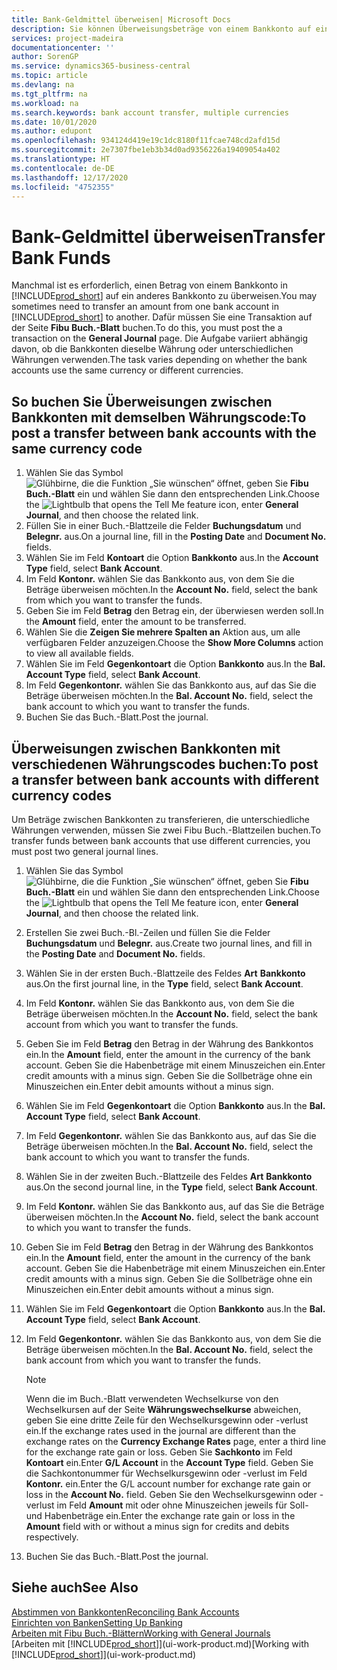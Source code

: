 ```yaml
---
title: Bank-Geldmittel überweisen| Microsoft Docs
description: Sie können Überweisungsbeträge von einem Bankkonto auf ein anders übertragen, einschließlich verschiedene Währungen, indem Sie die Transaktion im Fibu Buch.-Blatt buchen.
services: project-madeira
documentationcenter: ''
author: SorenGP
ms.service: dynamics365-business-central
ms.topic: article
ms.devlang: na
ms.tgt_pltfrm: na
ms.workload: na
ms.search.keywords: bank account transfer, multiple currencies
ms.date: 10/01/2020
ms.author: edupont
ms.openlocfilehash: 934124d419e19c1dc8180f11fcae748cd2afd15d
ms.sourcegitcommit: 2e7307fbe1eb3b34d0ad9356226a19409054a402
ms.translationtype: HT
ms.contentlocale: de-DE
ms.lasthandoff: 12/17/2020
ms.locfileid: "4752355"
---
```

# <a name="transfer-bank-funds"></a><span data-ttu-id="c95f9-103">Bank-Geldmittel überweisen</span><span class="sxs-lookup"><span data-stu-id="c95f9-103">Transfer Bank Funds</span></span>
<span data-ttu-id="c95f9-104">Manchmal ist es erforderlich, einen Betrag von einem Bankkonto in [!INCLUDE[prod_short](includes/prod_short.md)] auf ein anderes Bankkonto zu überweisen.</span><span class="sxs-lookup"><span data-stu-id="c95f9-104">You may sometimes need to transfer an amount from one bank account in [!INCLUDE[prod_short](includes/prod_short.md)] to another.</span></span> <span data-ttu-id="c95f9-105">Dafür müssen Sie eine Transaktion auf der Seite **Fibu Buch.-Blatt** buchen.</span><span class="sxs-lookup"><span data-stu-id="c95f9-105">To do this, you must post the a transaction on the **General Journal** page.</span></span> <span data-ttu-id="c95f9-106">Die Aufgabe variiert abhängig davon, ob die Bankkonten dieselbe Währung oder unterschiedlichen Währungen verwenden.</span><span class="sxs-lookup"><span data-stu-id="c95f9-106">The task varies depending on whether the bank accounts use the same currency or different currencies.</span></span>

## <a name="to-post-a-transfer-between-bank-accounts-with-the-same-currency-code"></a><span data-ttu-id="c95f9-107">So buchen Sie Überweisungen zwischen Bankkonten mit demselben Währungscode:</span><span class="sxs-lookup"><span data-stu-id="c95f9-107">To post a transfer between bank accounts with the same currency code</span></span>
1. <span data-ttu-id="c95f9-108">Wählen Sie das Symbol ![Glühbirne, die die Funktion „Sie wünschen“ öffnet](media/ui-search/search_small.png "Was möchten Sie tun?"), geben Sie **Fibu Buch.-Blatt** ein und wählen Sie dann den entsprechenden Link.</span><span class="sxs-lookup"><span data-stu-id="c95f9-108">Choose the ![Lightbulb that opens the Tell Me feature](media/ui-search/search_small.png "Tell me what you want to do") icon, enter **General Journal**, and then choose the related link.</span></span>
2. <span data-ttu-id="c95f9-109">Füllen Sie in einer Buch.-Blattzeile die Felder **Buchungsdatum** und **Belegnr.** aus.</span><span class="sxs-lookup"><span data-stu-id="c95f9-109">On a journal line, fill in the **Posting Date** and **Document No.** fields.</span></span>
3. <span data-ttu-id="c95f9-110">Wählen Sie im Feld **Kontoart** die Option **Bankkonto** aus.</span><span class="sxs-lookup"><span data-stu-id="c95f9-110">In the **Account Type** field, select **Bank Account**.</span></span>
4. <span data-ttu-id="c95f9-111">Im Feld **Kontonr.** wählen Sie das Bankkonto aus, von dem Sie die Beträge überweisen möchten.</span><span class="sxs-lookup"><span data-stu-id="c95f9-111">In the **Account No.** field, select the bank from which you want to transfer the funds.</span></span>
5. <span data-ttu-id="c95f9-112">Geben Sie im Feld **Betrag** den Betrag ein, der überwiesen werden soll.</span><span class="sxs-lookup"><span data-stu-id="c95f9-112">In the **Amount** field, enter the amount to be transferred.</span></span>
6. <span data-ttu-id="c95f9-113">Wählen Sie die **Zeigen Sie mehrere Spalten an** Aktion aus, um alle verfügbaren Felder anzuzeigen.</span><span class="sxs-lookup"><span data-stu-id="c95f9-113">Choose the **Show More Columns** action to view all available fields.</span></span>
7. <span data-ttu-id="c95f9-114">Wählen Sie im Feld **Gegenkontoart** die Option **Bankkonto** aus.</span><span class="sxs-lookup"><span data-stu-id="c95f9-114">In the **Bal. Account Type** field, select **Bank Account**.</span></span>
8. <span data-ttu-id="c95f9-115">Im Feld **Gegenkontonr.** wählen Sie das Bankkonto aus, auf das Sie die Beträge überweisen möchten.</span><span class="sxs-lookup"><span data-stu-id="c95f9-115">In the **Bal. Account No.** field, select the bank account to which you want to transfer the funds.</span></span>
9. <span data-ttu-id="c95f9-116">Buchen Sie das Buch.-Blatt.</span><span class="sxs-lookup"><span data-stu-id="c95f9-116">Post the journal.</span></span>

## <a name="to-post-a-transfer-between-bank-accounts-with-different-currency-codes"></a><span data-ttu-id="c95f9-117">Überweisungen zwischen Bankkonten mit verschiedenen Währungscodes buchen:</span><span class="sxs-lookup"><span data-stu-id="c95f9-117">To post a transfer between bank accounts with different currency codes</span></span>
<span data-ttu-id="c95f9-118">Um Beträge zwischen Bankkonten zu transferieren, die unterschiedliche Währungen verwenden, müssen Sie zwei Fibu Buch.-Blattzeilen buchen.</span><span class="sxs-lookup"><span data-stu-id="c95f9-118">To transfer funds between bank accounts that use different currencies, you must post two general journal lines.</span></span>

1. <span data-ttu-id="c95f9-119">Wählen Sie das Symbol ![Glühbirne, die die Funktion „Sie wünschen“ öffnet](media/ui-search/search_small.png "Was möchten Sie tun?"), geben Sie **Fibu Buch.-Blatt** ein und wählen Sie dann den entsprechenden Link.</span><span class="sxs-lookup"><span data-stu-id="c95f9-119">Choose the ![Lightbulb that opens the Tell Me feature](media/ui-search/search_small.png "Tell me what you want to do") icon, enter **General Journal**, and then choose the related link.</span></span>
2. <span data-ttu-id="c95f9-120">Erstellen Sie zwei Buch.-Bl.-Zeilen und füllen Sie die Felder **Buchungsdatum** und **Belegnr.** aus.</span><span class="sxs-lookup"><span data-stu-id="c95f9-120">Create two journal lines, and fill in the **Posting Date** and **Document No.** fields.</span></span>
3. <span data-ttu-id="c95f9-121">Wählen Sie in der ersten Buch.-Blattzeile des Feldes **Art** **Bankkonto** aus.</span><span class="sxs-lookup"><span data-stu-id="c95f9-121">On the first journal line, in the **Type** field, select **Bank Account**.</span></span>
4. <span data-ttu-id="c95f9-122">Im Feld **Kontonr.** wählen Sie das Bankkonto aus, von dem Sie die Beträge überweisen möchten.</span><span class="sxs-lookup"><span data-stu-id="c95f9-122">In the **Account No.** field, select the bank account from which you want to transfer the funds.</span></span>
5. <span data-ttu-id="c95f9-123">Geben Sie im Feld **Betrag** den Betrag in der Währung des Bankkontos ein.</span><span class="sxs-lookup"><span data-stu-id="c95f9-123">In the **Amount** field, enter the amount in the currency of the bank account.</span></span> <span data-ttu-id="c95f9-124">Geben Sie die Habenbeträge mit einem Minuszeichen ein.</span><span class="sxs-lookup"><span data-stu-id="c95f9-124">Enter credit amounts with a minus sign.</span></span> <span data-ttu-id="c95f9-125">Geben Sie die Sollbeträge ohne ein Minuszeichen ein.</span><span class="sxs-lookup"><span data-stu-id="c95f9-125">Enter debit amounts without a minus sign.</span></span>
6. <span data-ttu-id="c95f9-126">Wählen Sie im Feld **Gegenkontoart** die Option **Bankkonto** aus.</span><span class="sxs-lookup"><span data-stu-id="c95f9-126">In the **Bal. Account Type** field, select **Bank Account**.</span></span>
7. <span data-ttu-id="c95f9-127">Im Feld **Gegenkontonr.** wählen Sie das Bankkonto aus, auf das Sie die Beträge überweisen möchten.</span><span class="sxs-lookup"><span data-stu-id="c95f9-127">In the **Bal. Account No.** field, select the bank account to which you want to transfer the funds.</span></span>
8. <span data-ttu-id="c95f9-128">Wählen Sie in der zweiten Buch.-Blattzeile des Feldes **Art** **Bankkonto** aus.</span><span class="sxs-lookup"><span data-stu-id="c95f9-128">On the second journal line, in the **Type** field, select **Bank Account**.</span></span>
9. <span data-ttu-id="c95f9-129">Im Feld **Kontonr.** wählen Sie das Bankkonto aus, auf das Sie die Beträge überweisen möchten.</span><span class="sxs-lookup"><span data-stu-id="c95f9-129">In the **Account No.** field, select the bank account to which you want to transfer the funds.</span></span>
10. <span data-ttu-id="c95f9-130">Geben Sie im Feld **Betrag** den Betrag in der Währung des Bankkontos ein.</span><span class="sxs-lookup"><span data-stu-id="c95f9-130">In the **Amount** field, enter the amount in the currency of the bank account.</span></span> <span data-ttu-id="c95f9-131">Geben Sie die Habenbeträge mit einem Minuszeichen ein.</span><span class="sxs-lookup"><span data-stu-id="c95f9-131">Enter credit amounts with a minus sign.</span></span> <span data-ttu-id="c95f9-132">Geben Sie die Sollbeträge ohne ein Minuszeichen ein.</span><span class="sxs-lookup"><span data-stu-id="c95f9-132">Enter debit amounts without a minus sign.</span></span>
11. <span data-ttu-id="c95f9-133">Wählen Sie im Feld **Gegenkontoart** die Option **Bankkonto** aus.</span><span class="sxs-lookup"><span data-stu-id="c95f9-133">In the **Bal. Account Type** field, select **Bank Account**.</span></span>  
12. <span data-ttu-id="c95f9-134">Im Feld **Gegenkontonr.** wählen Sie das Bankkonto aus, von dem Sie die Beträge überweisen möchten.</span><span class="sxs-lookup"><span data-stu-id="c95f9-134">In the **Bal. Account No.** field, select the bank account from which you want to transfer the funds.</span></span>

    > [!NOTE]  
    > <span data-ttu-id="c95f9-135">Wenn die im Buch.-Blatt verwendeten Wechselkurse von den Wechselkursen auf der Seite **Währungswechselkurse** abweichen, geben Sie eine dritte Zeile für den Wechselkursgewinn oder -verlust ein.</span><span class="sxs-lookup"><span data-stu-id="c95f9-135">If the exchange rates used in the journal are different than the exchange rates on the **Currency Exchange Rates** page, enter a third line for the exchange rate gain or loss.</span></span> <span data-ttu-id="c95f9-136">Geben Sie **Sachkonto** im Feld **Kontoart** ein.</span><span class="sxs-lookup"><span data-stu-id="c95f9-136">Enter **G/L Account** in the **Account Type** field.</span></span> <span data-ttu-id="c95f9-137">Geben Sie die Sachkontonummer für Wechselkursgewinn oder -verlust im Feld **Kontonr.** ein.</span><span class="sxs-lookup"><span data-stu-id="c95f9-137">Enter the G/L account number for exchange rate gain or loss in the **Account No.** field.</span></span> <span data-ttu-id="c95f9-138">Geben Sie den Wechselkursgewinn oder - verlust im Feld **Amount** mit oder ohne Minuszeichen jeweils für Soll- und Habenbeträge ein.</span><span class="sxs-lookup"><span data-stu-id="c95f9-138">Enter the exchange rate gain or loss in the **Amount** field with or without a minus sign for credits and debits respectively.</span></span>
13. <span data-ttu-id="c95f9-139">Buchen Sie das Buch.-Blatt.</span><span class="sxs-lookup"><span data-stu-id="c95f9-139">Post the journal.</span></span>

## <a name="see-also"></a><span data-ttu-id="c95f9-140">Siehe auch</span><span class="sxs-lookup"><span data-stu-id="c95f9-140">See Also</span></span>
[<span data-ttu-id="c95f9-141">Abstimmen von Bankkonten</span><span class="sxs-lookup"><span data-stu-id="c95f9-141">Reconciling Bank Accounts</span></span>](bank-manage-bank-accounts.md)  
[<span data-ttu-id="c95f9-142">Einrichten von Banken</span><span class="sxs-lookup"><span data-stu-id="c95f9-142">Setting Up Banking</span></span>](bank-setup-banking.md)  
[<span data-ttu-id="c95f9-143">Arbeiten mit Fibu Buch.-Blättern</span><span class="sxs-lookup"><span data-stu-id="c95f9-143">Working with General Journals</span></span>](ui-work-general-journals.md)  
<span data-ttu-id="c95f9-144">[Arbeiten mit [!INCLUDE[prod_short](includes/prod_short.md)]](ui-work-product.md)</span><span class="sxs-lookup"><span data-stu-id="c95f9-144">[Working with [!INCLUDE[prod_short](includes/prod_short.md)]](ui-work-product.md)</span></span>
